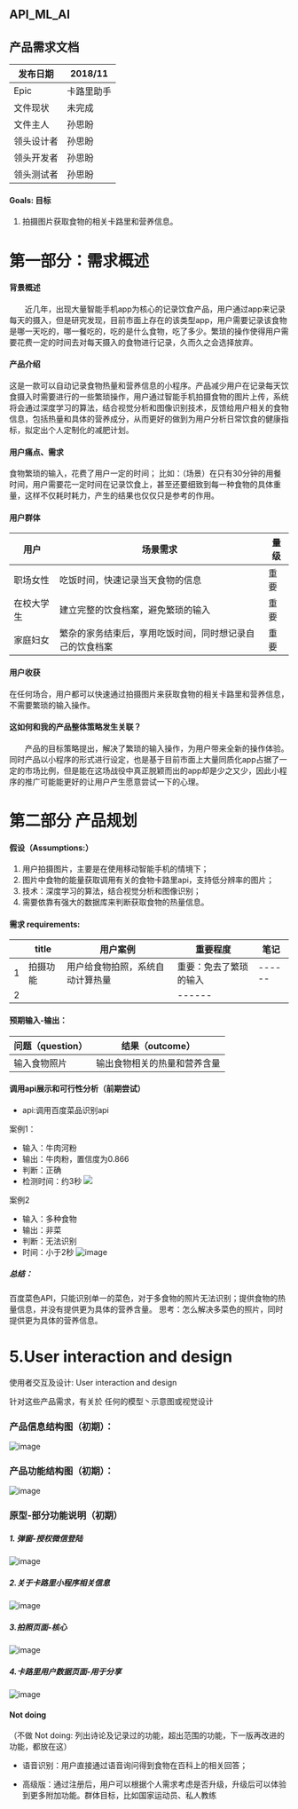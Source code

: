 ## API_ML_AI
## 产品需求文档

发布日期 | 2018/11
---|---
Epic | 卡路里助手
文件现状|未完成
文件主人 |孙思盼
领头设计者 |孙思盼
领头开发者 |孙思盼
领头测试者|孙思盼

####  Goals: 目标


1. 拍摄图片获取食物的相关卡路里和营养信息。


# 第一部分：需求概述
#### 背景概述
&emsp;&emsp;近几年，出现大量智能手机app为核心的记录饮食产品，用户通过app来记录每天的摄入，但是研究发现，目前市面上存在的该类型app，用户需要记录该食物是哪一天吃的，哪一餐吃的，吃的是什么食物，吃了多少。繁琐的操作使得用户需要花费一定的时间去对每天摄入的食物进行记录，久而久之会选择放弃。


#### 产品介绍
这是一款可以自动记录食物热量和营养信息的小程序。产品减少用户在记录每天饮食摄入时需要进行的一些繁琐操作，用户通过智能手机拍摄食物的图片上传，系统将会通过深度学习的算法，结合视觉分析和图像识别技术，反馈给用户相关的食物信息，包括热量和具体的营养成分，从而更好的做到为用户分析日常饮食的健康指标，拟定出个人定制化的减肥计划。

####  用户痛点、需求
食物繁琐的输入，花费了用户一定的时间；
比如：（场景）在只有30分钟的用餐时间，用户需要花一定时间在记录饮食上，甚至还要细致到每一种食物的具体重量，这样不仅耗时耗力，产生的结果也仅仅只是参考的作用。

####  用户群体

用户 | 场景需求| 量级
---|---|---
职场女性 |吃饭时间，快速记录当天食物的信息| 重要
在校大学生|建立完整的饮食档案，避免繁琐的输入| 重要
家庭妇女|繁杂的家务结束后，享用吃饭时间，同时想记录自己的饮食档案| 重要


#### 用户收获
在任何场合，用户都可以快速通过拍摄图片来获取食物的相关卡路里和营养信息，不需要繁琐的输入操作。




#### 这如何和我的产品整体策略发生关联？
&emsp;&emsp;产品的目标策略提出，解决了繁琐的输入操作，为用户带来全新的操作体验。同时产品以小程序的形式进行设定，也是基于目前市面上大量同质化app占据了一定的市场比例，但是能在这场战役中真正脱颖而出的app却是少之又少，因此小程序的推广可能能更好的让用户产生愿意尝试一下的心理。



# 第二部分 产品规划
#### 假设（Assumptions:） 

1. 用户拍摄图片，主要是在使用移动智能手机的情境下；
2. 图片中食物的能量获取调用有关的食物卡路里api，支持低分辨率的图片；
3. 技术：深度学习的算法，结合视觉分析和图像识别；
4. 需要依靠有强大的数据库来判断获取食物的热量信息。

#### 需求 requirements:
| | title| 用户案例 |重要程度|笔记 |
| ------ | ------ | ------ |------ |------ |
| 1| 拍摄功能|  用户给食物拍照，系统自动计算热量|重要：免去了繁琐的输入|------ |
| 2 | ||------ |

#### 预期输入-输出：
问题（question）| 结果（outcome）
---|---
 输入食物照片|输出食物相关的热量和营养含量|
 

#### 调用api展示和可行性分析（前期尝试）
- api:调用百度菜品识别api

案例1：
- 输入：牛肉河粉
- 输出：牛肉粉，置信度为0.866
- 判断：正确
- 检测时间：约3秒
![](https://github.com/sunsipan/API_ML_AI/blob/master/images/2.png)

案例2
- 输入：多种食物
- 输出：非菜
- 判断：无法识别
- 时间：小于2秒
![image](https://github.com/sunsipan/API_ML_AI/blob/master/images/1.png)

##### 总结：
百度菜色API，只能识别单一的菜色，对于多食物的照片无法识别；提供食物的热量信息，并没有提供更为具体的营养含量。
思考：怎么解决多菜色的照片，同时提供更为具体的营养信息。






# 5.User interaction and design
使用者交互及设计: User interaction and design 

针对这些产品需求，有关於 任何的模型丶示意图或视觉设计
### 产品信息结构图（初期）：
![image](https://github.com/sunsipan/API_ML_AI/blob/master/images/ISD.png)

### 产品功能结构图（初期）：
![image](https://github.com/sunsipan/API_ML_AI/blob/master/images/PFD.png)

### 原型-部分功能说明（初期）
##### 1. 弹窗-授权微信登陆

![image](https://github.com/sunsipan/API_ML_AI/blob/master/images/wetchat.png)




##### 2.关于卡路里小程序相关信息
![image](https://github.com/sunsipan/API_ML_AI/blob/master/images/about.png)



##### 3.拍照页面-核心
![image](https://github.com/sunsipan/API_ML_AI/blob/master/images/photo.png)


##### 4.卡路里用户数据页面-用于分享
![image](https://github.com/sunsipan/API_ML_AI/blob/master/images/userdata.png)
#### Not doing
（不做 Not doing: 列出诗论及记录过的功能，超出范围的功能，下一版再改进的功能，都放在这）

- 语音识别：用户直接通过语音询问得到食物在百科上的相关回答；

- 高级版：通过注册后，用户可以根据个人需求考虑是否升级，升级后可以体验到更多附加功能。群体目标，比如国家运动员、私人教练







